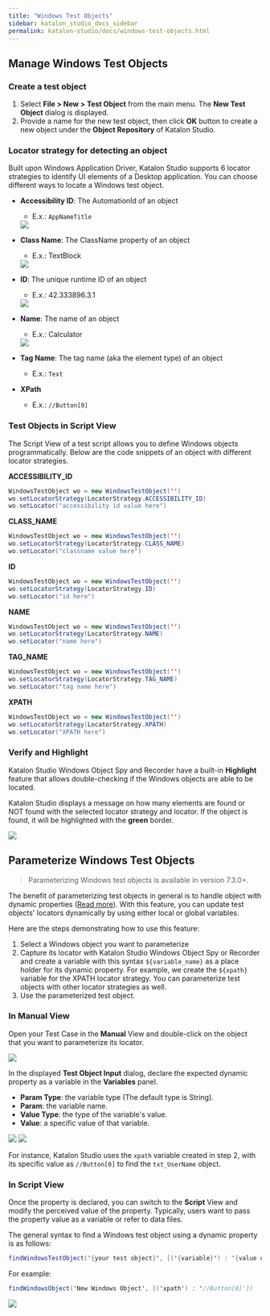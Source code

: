 ```yaml
---
title: "Windows Test Objects"
sidebar: katalon_studio_docs_sidebar
permalink: katalon-studio/docs/windows-test-objects.html
---
```


## Manage Windows Test Objects

### Create a test object

1. Select **File > New > Test Object** from the main menu. The **New Test Object** dialog is displayed.
2. Provide a name for the new test object, then click **OK** button to create a new object under the **Object Repository** of Katalon Studio.

### Locator strategy for detecting an object

Built upon Windows Application Driver, Katalon Studio supports 6 locator strategies to identify UI elements of a Desktop application. You can choose different ways to locate a Windows test object.

* **Accessibility ID**: The AutomationId of an object

  * E.x.: `AppNameTitle`
  <img src="https://github.com/katalon-studio/docs-images/raw/master/katalon-studio/docs/windows-test-objects/accessibility-id.png" width="" height="">

* **Class Name**: The ClassName property of an object

  * E.x.: TextBlock
  <img src="https://github.com/katalon-studio/docs-images/raw/master/katalon-studio/docs/windows-test-objects/class-name.png" width="" height="">

* **ID**: The unique runtime ID of an object

  * E.x.: 42.333896.3.1
  <img src="https://github.com/katalon-studio/docs-images/raw/master/katalon-studio/docs/windows-test-objects/runtime-id.png" width="" height="">

* **Name**: The name of an object

  * E.x.: Calculator
  <img src="https://github.com/katalon-studio/docs-images/raw/master/katalon-studio/docs/windows-test-objects/name.png" width="" height="">

* **Tag Name**: The tag name (aka the element type) of an object

  * E.x.: `Text`
  <img src="" width="" height="">

* **XPath**

  * E.x.: `//Button[0]`
  <img src="" width="" height="">

### Test Objects in Script View

The Script View of a test script allows you to define Windows objects programmatically. Below are the code snippets of an object with different locator strategies.

**ACCESSIBILITY_ID**

```java
WindowsTestObject wo = new WindowsTestObject('')
wo.setLocatorStrategy(LocatorStrategy.ACCESSIBILITY_ID)
wo.setLocator("accessibility id value here")
```

**CLASS_NAME**

```java
WindowsTestObject wo = new WindowsTestObject('')
wo.setLocatorStrategy(LocatorStrategy.CLASS_NAME)
wo.setLocator("classname value here")
```

**ID**

```java
WindowsTestObject wo = new WindowsTestObject('')
wo.setLocatorStrategy(LocatorStrategy.ID)
wo.setLocator("id here")
```

**NAME** 

```java
WindowsTestObject wo = new WindowsTestObject('')
wo.setLocatorStrategy(LocatorStrategy.NAME)
wo.setLocator("name here")
```

**TAG_NAME** 

```java
WindowsTestObject wo = new WindowsTestObject('')
wo.setLocatorStrategy(LocatorStrategy.TAG_NAME)
wo.setLocator("tag name here")
```

**XPATH**

```java
WindowsTestObject wo = new WindowsTestObject('')
wo.setLocatorStrategy(LocatorStrategy.XPATH)
wo.setLocator("XPATH here")
```

### Verify and Highlight

Katalon Studio Windows Object Spy and Recorder have a built-in **Highlight** feature that allows double-checking if the Windows objects are able to be located.

Katalon Studio displays a message on how many elements are found or NOT found with the selected locator strategy and locator. If the object is found, it will be highlighted with the **green** border.

<img src="https://github.com/katalon-studio/docs-images/raw/master/katalon-studio/docs/windows-test-objects/name-highlight.png" width="" height="">

## Parameterize Windows Test Objects

> Parameterizing Windows test objects is available in version 7.3.0+.

The benefit of parameterizing test objects in general is to handle object with dynamic properties ([Read more](https://docs.katalon.com/katalon-studio/docs/manage-web-test-object.html#parameterize-web-test-objects)). With this feature, you can update test objects' locators dynamically by using either local or global variables.

Here are the steps demonstrating how to use this feature:

1. Select a Windows object you want to parameterize
2. Capture its locator with Katalon Studio Windows Object Spy or Recorder and create a variable with this syntax `${variable_name}` as a place holder for its dynamic property. For example, we create the `${xpath}` variable for the XPATH locator strategy. You can parameterize test objects with other locator strategies as well.
3. Use the parameterized test object.

### In Manual View

Open your Test Case in the **Manual** View and double-click on the object that you want to parameterize its locator.

<img src="https://github.com/katalon-studio/docs-images/raw/master/katalon-studio/docs/windows-test-objects/img_manual.png" width="" height="">

In the displayed **Test Object Input** dialog, declare the expected dynamic property as a variable in the **Variables** panel.

* **Param Type**: the variable type (The default type is String).
* **Param**: the variable name.
* **Value Type**: the type of the variable's value.
* **Value**: a specific value of that variable.

<img src="https://github.com/katalon-studio/docs-images/raw/master/katalon-studio/docs/windows-test-objects/img_test_object_input.png" width="" height="">

<img src="https://github.com/katalon-studio/docs-images/raw/master/katalon-studio/docs/windows-test-objects/img_variables.png" width="" height="">

For instance, Katalon Studio uses the `xpath` variable created in step 2, with its specific value as `//Button[0]` to find the `txt_UserName` object.

### In Script View

Once the property is declared, you can switch to the **Script** View and modify the perceived value of the property. Typically, users want to pass the property value as a variable or refer to data files.

The general syntax to find a Windows test object using a dynamic property is as follows:

```java
findWindowsTestObject('{your test object}', [('{variable}') : '{value of variable}'])
```

For example:

```java
findWindowsObject('New Windows Object', [('xpath') : '//Button[0]'])
```

<img src="https://github.com/katalon-studio/docs-images/raw/master/katalon-studio/docs/windows-test-objects/img_script_view.png" width="" height="">